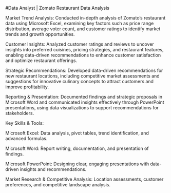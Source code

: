 #Data Analyst | Zomato Restaurant Data Analysis

Market Trend Analysis: Conducted in-depth analysis of Zomato’s restaurant data using Microsoft Excel, examining key factors such as price range distribution, average voter count, and customer ratings to identify market trends and growth opportunities.

Customer Insights: Analyzed customer ratings and reviews to uncover insights into preferred cuisines, pricing strategies, and restaurant features, enabling data-driven recommendations to enhance customer satisfaction and optimize restaurant offerings.

Strategic Recommendations: Developed data-driven recommendations for new restaurant locations, including competitive market assessments and suggestions for innovative culinary concepts to attract customers and improve profitability.

Reporting & Presentation: Documented findings and strategic proposals in Microsoft Word and communicated insights effectively through PowerPoint presentations, using data visualizations to support recommendations for stakeholders.

Key Skills & Tools:

Microsoft Excel: Data analysis, pivot tables, trend identification, and advanced formulas.

Microsoft Word: Report writing, documentation, and presentation of findings.

Microsoft PowerPoint: Designing clear, engaging presentations with data-driven insights and recommendations.

Market Research & Competitive Analysis: Location assessments, customer preferences, and competitive landscape analysis.
